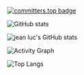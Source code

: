</p>



[![committers.top badge](https://user-badge.committers.top/congo_private/jeanlucKawel.svg)](https://user-badge.committers.top/congo_private/jeanlucKawel)







![GitHub stats](https://github-readme-stats.vercel.app/api?username=jeanluckawel&count_private=true&theme=material-palenight&&include_all_commits=true&hide_border=true)



![jean luc's GitHub stats](https://github-readme-streak-stats.herokuapp.com/?user=jeanluckawel&theme=material-palenight&hide_border=true&count_private=true)


![Activity Graph](https://activity-graph.herokuapp.com/graph?username=jeanluckawel&theme=material-palenight)

![Top Langs](https://github-readme-stats.vercel.app/api/top-langs/?username=jeanluckawel&hide_border=true&layout=compact&count_private=true&theme=material-palenight)
